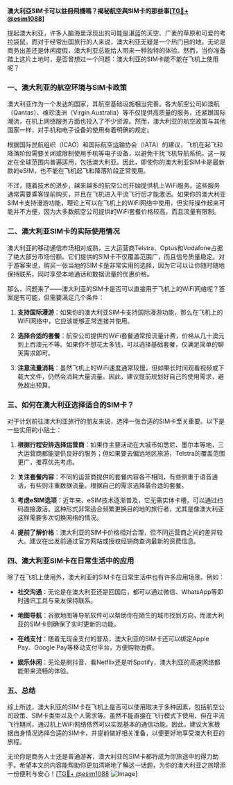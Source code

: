 **澳大利亞SIM卡可以註冊飛機嗎？揭秘航空與SIM卡的那些事[[TG💪+ @esim1088](https://t.me/s/esim1088)]**

提起澳大利亚，许多人脑海里浮现出的可能是湛蓝的天空、广袤的草原和可爱的考拉袋鼠。而对于经常出国旅行的人来说，澳大利亚无疑是一个热门目的地。无论是商务出差还是休闲度假，澳大利亚总能给人带来一种独特的体验。然而，当你准备踏上这片土地时，是否曾想过一个问题：澳大利亚的SIM卡能不能在飞机上使用呢？

### 一、澳大利亚的航空环境与SIM卡政策

澳大利亚作为一个发达的国家，其航空基础设施相当完善。各大航空公司如澳航（Qantas）、维珍澳洲（Virgin Australia）等不仅提供高质量的服务，还紧跟国际潮流，在机上网络服务方面也投入了不少资源。然而，澳大利亚的航空政策与其他国家一样，对手机和电子设备的使用有着明确的规定。

根据国际民航组织（ICAO）和国际航空运输协会（IATA）的建议，飞机在起飞和降落阶段需要关闭或限制使用手机等电子设备，以避免干扰飞机导航系统。这一规定在全球范围内普遍适用，包括澳大利亚。因此，即使你的澳大利亚SIM卡是最新款的eSIM，也不能在飞机起飞和降落阶段正常使用。

不过，随着技术的进步，越来越多的航空公司开始提供机上WiFi服务。这些服务通常需要乘客提前购买，并且在飞机进入平流飞行后才能激活。如果你的澳大利亚SIM卡支持漫游功能，理论上可以在飞机上的WiFi网络中使用，但实际操作起来可能并不方便，因为大多数航空公司提供的WiFi套餐价格较高，而且流量有限制。

### 二、澳大利亚SIM卡的实际使用情况

澳大利亚的移动通信市场相对成熟，三大运营商Telstra、Optus和Vodafone占据了绝大部分市场份额。它们提供的SIM卡不仅覆盖范围广，而且信号质量稳定。对于游客来说，购买一张当地的SIM卡是非常实用的选择，因为它可以让你随时随地保持联系，同时享受本地通话和数据流量的优惠价格。

那么，问题来了——澳大利亚的SIM卡是否可以直接用于飞机上的WiFi网络呢？答案是有可能，但需要满足几个条件：

1. **支持国际漫游**：如果你的澳大利亚SIM卡支持国际漫游功能，那么在飞机上的WiFi网络中，它应该能够正常连接并使用。
   
2. **选择合适的套餐**：航空公司提供的WiFi套餐通常按流量计费，价格从几十澳元到上百澳元不等。如果你不想花太多钱，可以选择基础套餐，仅满足简单的聊天需求即可。

3. **注意流量消耗**：虽然飞机上的WiFi速度通常较慢，但如果长时间观看视频或下载大文件，仍然会消耗大量流量。因此，建议提前规划好自己的使用需求，避免超出预算。

### 三、如何在澳大利亚选择适合的SIM卡？

对于计划前往澳大利亚旅行的朋友来说，选择一张合适的SIM卡至关重要。以下是一些实用的小贴士：

1. **根据行程安排选择运营商**：如果你主要活动在大城市如悉尼、墨尔本等地，三大运营商都能提供良好的服务；但如果要去偏远地区旅游，Telstra的覆盖范围更广，推荐优先考虑。

2. **关注套餐内容**：不同的运营商提供的套餐内容各不相同，有些侧重于语音通话，有些则注重数据流量。根据自己的需求选择最合适的套餐。

3. **考虑eSIM选项**：近年来，eSIM技术逐渐普及，它无需实体卡槽，可以通过扫码直接激活。这种形式非常适合频繁更换目的地的旅行者，尤其是像澳大利亚这样需要多次切换网络的情况。

4. **提前了解价格**：澳大利亚的SIM卡价格相对合理，但不同运营商之间的差异较大。建议在出发前通过官方网站或授权经销商查询最新的资费信息。

### 四、澳大利亚SIM卡在日常生活中的应用

除了在飞机上使用外，澳大利亚的SIM卡在日常生活中也有许多应用场景。例如：

- **社交沟通**：无论是在澳大利亚还是回国后，都可以通过微信、WhatsApp等即时通讯工具与亲友保持联系。
  
- **地图导航**：谷歌地图等导航软件可以帮助你在陌生的城市找到方向，而澳大利亚的SIM卡则确保了实时更新的功能。

- **在线支付**：随着无现金支付的普及，澳大利亚的SIM卡还可以绑定Apple Pay、Google Pay等移动支付平台，方便购物消费。

- **娱乐休闲**：无论是刷抖音、看Netflix还是听Spotify，澳大利亚的高速网络都能带来流畅的体验。

### 五、总结

综上所述，澳大利亚的SIM卡在飞机上是否可以使用取决于多种因素，包括航空公司政策、SIM卡类型以及个人需求等。虽然不能直接在飞行模式下使用，但在平流飞行期间，通过机上WiFi网络依然可以实现基本的通信功能。因此，建议大家根据自身情况选择合适的SIM卡，并提前做好相关准备，以便更好地享受澳大利亚的旅程。

无论你是商务人士还是普通游客，澳大利亚的SIM卡都将成为你旅途中的得力助手。希望本文的内容能帮助你更加清晰地了解这一话题，为你的澳大利亚之旅增添一份便利与安心！[[TG💪+ @esim1088](https://t.me/s/esim1088) ![Image](https://i.postimg.cc/4NQfJmqS/Snipaste-2025-05-13-00-14-12.png)]